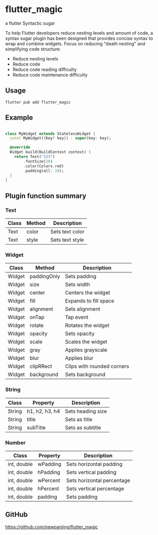 # flutter_magic

a flutter Syntactic sugar

To help Flutter developers reduce nesting levels and amount of code, a syntax sugar plugin has been designed that
provides concise syntax to wrap and combine widgets.
Focus on reducing "death nesting" and simplifying code structure:

- Reduce nesting levels
- Reduce code
- Reduce code reading difficulty
- Reduce code maintenance difficulty

## Usage

```shell
flutter pub add flutter_magic
```

## Example

```dart

class MyWidget extends StatelessWidget {
  const MyWidget({Key? key}) : super(key: key);

  @override
  Widget build(BuildContext context) {
    return Text("123")
        .fontSize(20)
        .color(Colors.red)
        .padding(all: 10);
  }
}

```

## Plugin function summary
### Text

| Class       | Method       | Description           |
|-------------|--------------|-----------------------|
| Text        | color        | Sets text color       |
| Text        | style        | Sets text style       |

### Widget

| Class       | Method       | Description                |
|-------------|--------------|----------------------------|
| Widget      | paddingOnly  | Sets padding              |
| Widget      | size         | Sets width                |
| Widget      | center       | Centers the widget        |
| Widget      | fill         | Expands to fill space     |
| Widget      | alignment    | Sets alignment            |
| Widget      | onTap        | Tap event                 |
| Widget      | rotate       | Rotates the widget        |
| Widget      | opacity      | Sets opacity              |
| Widget      | scale        | Scales the widget         |
| Widget      | gray         | Applies grayscale         |
| Widget      | blur         | Applies blur              |
| Widget      | clipRRect    | Clips with rounded corners|
| Widget      | background   | Sets background           |

### String

| Class       | Property     | Description               |
|-------------|--------------|---------------------------|
| String      | h1, h2, h3, h4 | Sets heading size       |
| String      | title        | Sets as title            |
| String      | subTitle     | Sets as subtitle         |

### Number

| Class       | Property     | Description               |
|-------------|--------------|---------------------------|
| int, double | wPadding     | Sets horizontal padding   |
| int, double | hPadding     | Sets vertical padding     |
| int, double | wPercent     | Sets horizontal percentage|
| int, double | hPercent     | Sets vertical percentage  |
| int, double | padding      | Sets padding             |

## GitHub

https://github.com/newpanjing/flutter_magic